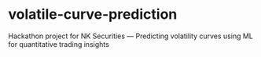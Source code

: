 # volatile-curve-prediction
Hackathon project for NK Securities — Predicting volatility curves using ML for quantitative trading insights
